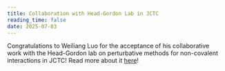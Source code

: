 ```yaml
---
title: Collaboration with Head-Gordon Lab in JCTC
reading_time: false
date: 2025-07-03
---
```

Congratulations to Weiliang Luo for the acceptance of his collaborative work with the Head-Gordon lab on perturbative methods for non-covalent interactions in JCTC!  Read more about it [here](/publication/wang-regularized-2025/)!

<!--more-->
